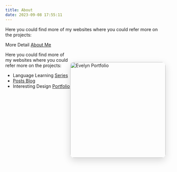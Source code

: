 ```yaml
---
title: About
date: 2023-09-08 17:55:11
---
```


<style>
  .img-shadow {
    box-shadow: 0 8px 24px rgba(0, 0, 0, 0.15);
    border-radius: 12px;
    display: block;
    margin: 2rem auto;
    max-width: 90%;
  }
</style>


Here you could find more of my websites  where you could refer more on the projects:


More Detail [About Me](https://evelyyyynnnn.github.io/) 


<img src="/img/Evelyn-Portfolio.jpg" alt="Evelyn Portfolio" width="300" align="right" class="img-shadow" />

Here you could find more of my websites where you could refer more on the projects:




- Language Learning [Series](https://korean-book.netlify.app)
- [Posts Blog](https://evelyn-english-post-site.vercel.app/)
- Interesting Design [Portfolio](https://jekyll-typing-artist.vercel.app/)